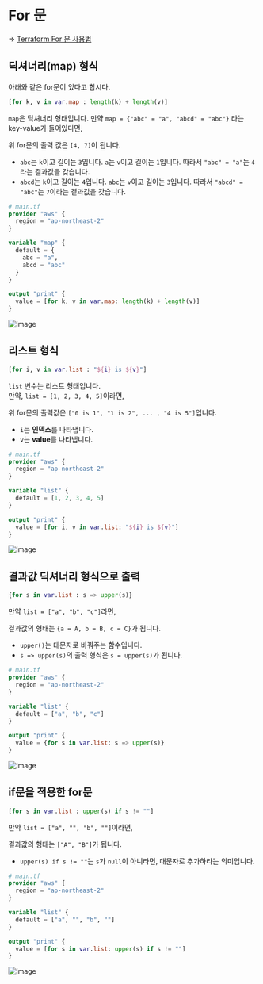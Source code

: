 # For 문

=> [Terraform For 문 사용법](https://www.terraform.io/language/expressions/for)

## 딕셔너리(map) 형식

아래와 같은 for문이 있다고 합시다.   
``` terraform
[for k, v in var.map : length(k) + length(v)]
```

`map`은 딕셔너리 형태입니다.
만약 `map = {"abc" = "a", "abcd" = "abc"}` 라는 key-value가 들어있다면, 

위 for문의 출력 값은 `[4, 7]`이 됩니다.   
- `abc`는 `k`이고 길이는 `3`입니다. `a`는 `v`이고 길이는 `1`입니다. 따라서 `"abc" = "a"`는 `4`라는 결과값을 갖습니다.
- `abcd`는 `k`이고 길이는 `4`입니다. `abc`는 `v`이고 길이는 `3`입니다. 따라서 `"abcd" = "abc"`는 `7`이라는 결과값을 갖습니다.

``` terraform
# main.tf
provider "aws" {
  region = "ap-northeast-2"
}

variable "map" {
  default = {
    abc = "a",
    abcd = "abc"
  }
}

output "print" {
  value = [for k, v in var.map: length(k) + length(v)]
}
```   
![image](https://user-images.githubusercontent.com/43658658/156309134-36ddcd57-d070-4fc3-99ad-e9f5bbec551e.png)

## 리스트 형식

``` terraform
[for i, v in var.list : "${i} is ${v}"]
```

`list` 변수는 리스트 형태입니다.   
만약, `list = [1, 2, 3, 4, 5]`이라면,

위 for문의 출력값은 `["0 is 1", "1 is 2", ... , "4 is 5"]`입니다.   
- `i`는 **인덱스**를 나타냅니다.
- `v`는 **value**를 나타냅니다.

``` terraform
# main.tf
provider "aws" {
  region = "ap-northeast-2"
}

variable "list" {
  default = [1, 2, 3, 4, 5]
}

output "print" {
  value = [for i, v in var.list: "${i} is ${v}"]
}
```   
![image](https://user-images.githubusercontent.com/43658658/156309653-166a309f-5d49-4acc-9282-277e8367abd1.png)

## 결과값 딕셔너리 형식으로 출력

``` terraform
{for s in var.list : s => upper(s)}
```

만약 `list = ["a", "b", "c"]`라면,

결과값의 형태는 `{a = A, b = B, c = C}`가 됩니다.   
- `upper()`는 대문자로 바꿔주는 함수입니다.
- `s => upper(s)`의 출력 형식은 `s = upper(s)`가 됩니다.

``` terraform
# main.tf
provider "aws" {
  region = "ap-northeast-2"
}

variable "list" {
  default = ["a", "b", "c"]
}

output "print" {
  value = {for s in var.list: s => upper(s)}
}
```   
![image](https://user-images.githubusercontent.com/43658658/156310960-bccf3071-b870-4546-9828-aa739283532f.png)

## if문을 적용한 for문

``` terraform
[for s in var.list : upper(s) if s != ""]
```

만약 `list = ["a", "", "b", ""]`이라면,

결과값의 형태는 `["A", "B"]`가 됩니다.   
- `upper(s) if s != ""`는 `s`가 `null`이 아니라면, 대문자로 추가하라는 의미입니다.

``` terraform
# main.tf
provider "aws" {
  region = "ap-northeast-2"
}

variable "list" {
  default = ["a", "", "b", ""]
}

output "print" {
  value = [for s in var.list: upper(s) if s != ""]
}
```   
![image](https://user-images.githubusercontent.com/43658658/156312237-bc5d3637-958d-4067-902f-6a12e428a16f.png)





